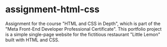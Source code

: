 # assignment-html-css

Assignment for the course "HTML and CSS in Depth", which is part of the "Meta Front-End Developer Professional Certificate". This portfolio project is a simple single-page website for the fictitious restaurant "Little Lemon" built with HTML and CSS.
